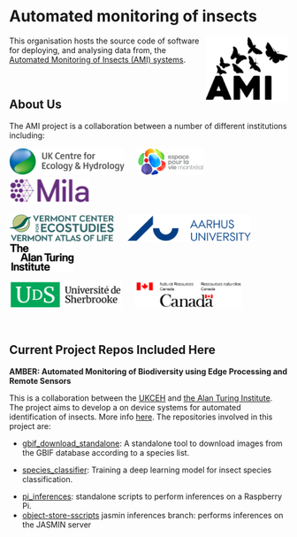 # Automated monitoring of insects
<img src="https://github.com/AMI-system/.github/blob/main/logo/ami.png" align="right" height="120">

This organisation hosts the source code of software for deploying, and analysing data from, the [Automated Monitoring of Insects (AMI) systems](https://www.ceh.ac.uk/ukceh-ami-trap-automated-monitoring-insects).

&nbsp;
&nbsp;

## About Us

The AMI project is a collaboration between a number of different institutions including:


[<img src="https://github.com/AMI-system/.github/blob/main/logo/ukceh.png" alt="UKCEH Logo" height="50">](https://www.ceh.ac.uk/) &nbsp;&nbsp;&nbsp;&nbsp;
[<img src="https://github.com/AMI-system/.github/blob/main/logo/espace_montreal.png" alt="Espace pour la vie Montreal Logo" height="50">](https://espacepourlavie.ca/en) &nbsp;&nbsp;&nbsp;&nbsp;
[<img src="https://github.com/AMI-system/.github/blob/main/logo/mila.png" alt="MILA Logo" height="50">](https://mila.quebec/en) &nbsp;&nbsp;&nbsp;&nbsp;

[<img src="https://github.com/AMI-system/.github/blob/main/logo/vermont_ecostudies.png" alt="Vermont center for ecostudies logo Logo" height="50">](https://vtecostudies.org/) &nbsp;&nbsp;&nbsp;&nbsp;
[<img src="https://github.com/AMI-system/.github/blob/main/logo/aarhus.png" alt="Aarhus University Logo" height="50">](https://international.au.dk/) &nbsp;&nbsp;&nbsp;
[<img src="https://github.com/AMI-system/.github/blob/main/logo/turing.png" alt="The Alan Turing Institute Logo" height="50">](https://www.turing.ac.uk/) &nbsp;&nbsp;&nbsp;&nbsp;

[<img src="https://github.com/AMI-system/.github/blob/main/logo/sherbrooke.png" alt="University of Sherbrooke Logo" height="50">](https://www.usherbrooke.ca/) &nbsp;&nbsp;&nbsp;&nbsp;
[<img src="https://github.com/AMI-system/.github/blob/main/logo/national_resources_canada.png" alt="National Resources Canada Logo" height="50">](https://natural-resources.canada.ca/home)

&nbsp;

## Current Project Repos Included Here

**AMBER: Automated Monitoring of Biodiversity using Edge Processing and Remote Sensors**

This is a collaboration between the [UKCEH](https://www.ceh.ac.uk/) and [the Alan Turing Institute](https://www.turing.ac.uk/). The project aims to develop a on device systems for automated identification of insects. More info [here](https://www.turing.ac.uk/research/research-projects/amber-ai-assisted-monitoring-biodiversity-using-edge-processing-and). The repositories involved in this project are:
- [gbif_download_standalone](https://github.com/AMI-system/gbif_download_standalone): A standalone tool to download images from the GBIF database according to a species list.
<!--- [binary_moth_detector]() --->
- [species_classifier](https://github.com/AMI-system/species_classifier): Training a deep learning model for insect species classification.
<!--- [compress_models]() --->
- [pi_inferences](https://github.com/AMI-system/pi_inferences): standalone scripts to perform inferences on a Raspberry Pi.
- [object-store-sscripts](https://github.com/AMI-system/object-store-scripts/tree/jasmin_inferences) jasmin inferences branch: performs inferences on the JASMIN server
